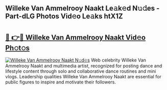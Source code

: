## Willeke Van Ammelrooy Naakt Le𝚊k𝚎d N𝚞𝚍es - Part-dLG Photos Vid𝚎o Le𝚊ks htX1Z

# <h2><a href="http://fb9iuxp.evod.top/?m=Willeke+Van+Ammelrooy+Naakt">🔗 👉🔴 Willeke Van Ammelrooy Naakt Vid𝚎o Ph𝚘t𝚘s</a></h2>

[![Willeke Van Ammelrooy Naakt N𝚞d𝚎s](https://i.imgur.com/8V9OHl7.gif)](http://fb9iuxp.evod.top/?m=Willeke+Van+Ammelrooy+Naakt)
Web celebrity Willeke Van Ammelrooy Naakt and multimedia artist, recognized for posting dance and lifestyle content through solo and collaborative dance routines and mini vlogs. Leadership qualities Willeke Van Ammelrooy Naakt are essential for public figures to inspire and motivate their followers. 
